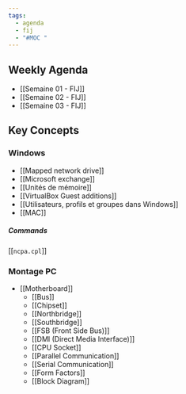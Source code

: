 ```yaml
---
tags:
  - agenda
  - fij
  - "#MOC "
---
```


## Weekly Agenda

- [[Semaine 01 - FIJ]]
- [[Semaine 02 - FIJ]]
- [[Semaine 03 - FIJ]]

## Key Concepts

### Windows
- [[Mapped network drive]]
- [[Microsoft exchange]]
- [[Unités de mémoire]]
- [[VirtualBox Guest additions]]
- [[Utilisateurs, profils et groupes dans Windows]]
- [[MAC]]

##### Commands
[[`ncpa.cpl`]]

### Montage PC
- [[Motherboard]]
	- [[Bus]]
	- [[Chipset]]
	- [[Northbridge]]
	- [[Southbridge]]
	- [[FSB (Front Side Bus)]]
	- [[DMI (Direct Media Interface)]]
	- [[CPU Socket]]
	- [[Parallel Communication]]
	- [[Serial Communication]]
	- [[Form Factors]]
	- [[Block Diagram]]